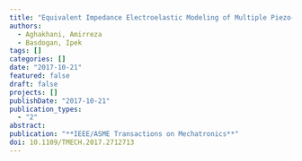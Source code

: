 ```yaml
---
title: "Equivalent Impedance Electroelastic Modeling of Multiple Piezo-Patch Energy Harvesters on a Thin Plate with AC–DC Conversion"
authors:
  - Aghakhani, Amirreza
  - Basdogan, Ipek
tags: []
categories: []
date: "2017-10-21"
featured: false
draft: false
projects: []
publishDate: "2017-10-21"
publication_types:
  - "2"
abstract:
publication: "**IEEE/ASME Transactions on Mechatronics**"
doi: 10.1109/TMECH.2017.2712713
---
```


